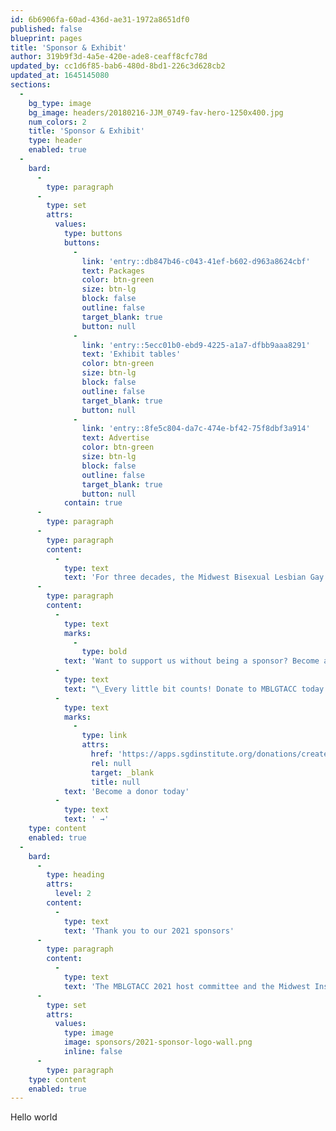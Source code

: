 ```yaml
---
id: 6b6906fa-60ad-436d-ae31-1972a8651df0
published: false
blueprint: pages
title: 'Sponsor & Exhibit'
author: 319b9f3d-4a5e-420e-ade8-ceaff8cfc78d
updated_by: cc1d6f85-bab6-480d-8bd1-226c3d628cb2
updated_at: 1645145080
sections:
  -
    bg_type: image
    bg_image: headers/20180216-JJM_0749-fav-hero-1250x400.jpg
    num_colors: 2
    title: 'Sponsor & Exhibit'
    type: header
    enabled: true
  -
    bard:
      -
        type: paragraph
      -
        type: set
        attrs:
          values:
            type: buttons
            buttons:
              -
                link: 'entry::db847b46-c043-41ef-b602-d963a8624cbf'
                text: Packages
                color: btn-green
                size: btn-lg
                block: false
                outline: false
                target_blank: true
                button: null
              -
                link: 'entry::5ecc01b0-ebd9-4225-a1a7-dfbb9aaa8291'
                text: 'Exhibit tables'
                color: btn-green
                size: btn-lg
                block: false
                outline: false
                target_blank: true
                button: null
              -
                link: 'entry::8fe5c804-da7c-474e-bf42-75f8dbf3a914'
                text: Advertise
                color: btn-green
                size: btn-lg
                block: false
                outline: false
                target_blank: true
                button: null
            contain: true
      -
        type: paragraph
      -
        type: paragraph
        content:
          -
            type: text
            text: 'For three decades, the Midwest Bisexual Lesbian Gay Transgender Asexual College Conference (MBLGTACC) has brought together students from around the United States for a few days each year to learn and grow through the knowledge and experiences of others. In the course of a weekend, a student can attend half-a-dozen workshops, catch keynotes by activists and thought leaders, meet with nonprofit leaders and grad school admissions representatives, and bear witness to the talent of locally and nationally recognized queer and trans artists and performers. All of this is made possible, in part, through the generous support of our friends, community partners, and corporate sponsors.'
      -
        type: paragraph
        content:
          -
            type: text
            marks:
              -
                type: bold
            text: 'Want to support us without being a sponsor? Become a donor!'
          -
            type: text
            text: "\_Every little bit counts! Donate to MBLGTACC today and help support LGBTQA+ Midwest students. $5, $10, $25, it all makes a difference! "
          -
            type: text
            marks:
              -
                type: link
                attrs:
                  href: 'https://apps.sgdinstitute.org/donations/create'
                  rel: null
                  target: _blank
                  title: null
            text: 'Become a donor today'
          -
            type: text
            text: ' →'
    type: content
    enabled: true
  -
    bard:
      -
        type: heading
        attrs:
          level: 2
        content:
          -
            type: text
            text: 'Thank you to our 2021 sponsors'
      -
        type: paragraph
        content:
          -
            type: text
            text: 'The MBLGTACC 2021 host committee and the Midwest Institute for Sexuality and Gender Diversity are grateful for the organizations and people that have supported the conference through direct and in-kind donations. The conference would not have been possible without the levels of support they’ve given the conference.'
      -
        type: set
        attrs:
          values:
            type: image
            image: sponsors/2021-sponsor-logo-wall.png
            inline: false
      -
        type: paragraph
    type: content
    enabled: true
---
```

Hello world
